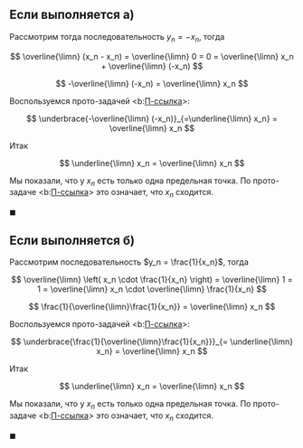 ## Если выполняется а)

Рассмотрим тогда последовательность $y_n = -x_n$, тогда

$$ \overline{\limn} (x_n - x_n) = \overline{\limn} 0 = 0 = \overline{\limn} x_n + \overline{\limn} (-x_n) $$

$$ -\overline{\limn} (-x_n) = \overline{\limn} x_n $$

Воспользуемся прото-задачей <b:[П-ссылка](advanced/proto/sequence-lim/max-min-limit-points)>:

$$ \underbrace{-\overline{\limn} (-x_n)}_{=\underline{\limn} x_n} = \overline{\limn} x_n $$

Итак

$$ \underline{\limn} x_n = \overline{\limn} x_n $$

Мы показали, что у $x_n$ есть только одна предельная точка. По прото-задаче <b:[П-ссылка](advanced/proto/sequence-lim/limit-point)> это означает, что $x_n$ сходится.

$\blacksquare$

## Если выполняется б)

Рассмотрим последовательность $y_n = \frac{1}{x_n}$, тогда

$$ \overline{\limn} \left( x_n \cdot \frac{1}{x_n} \right) = \overline{\limn} 1 = 1 = \overline{\limn} x_n \cdot \overline{\limn} \frac{1}{x_n} $$

$$ \frac{1}{\overline{\limn}\frac{1}{x_n}} = \overline{\limn} x_n $$

Воспользуемся прото-задачей <b:[П-ссылка](advanced/proto/sequence-lim/max-min-limit-points)>:

$$ \underbrace{\frac{1}{\overline{\limn}\frac{1}{x_n}}}_{= \underline{\limn} x_n} = \overline{\limn} x_n $$

Итак

$$ \underline{\limn} x_n = \overline{\limn} x_n $$

Мы показали, что у $x_n$ есть только одна предельная точка. По прото-задаче <b:[П-ссылка](advanced/proto/sequence-lim/limit-point)> это означает, что $x_n$ сходится.

$\blacksquare$